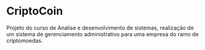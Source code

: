 # CriptoCoin
Projeto do curso de Analise e desenvolvimento de sistemas, realização de um sistema de gerenciamento administrativo para uma empresa do ramo de criptomoedas.
